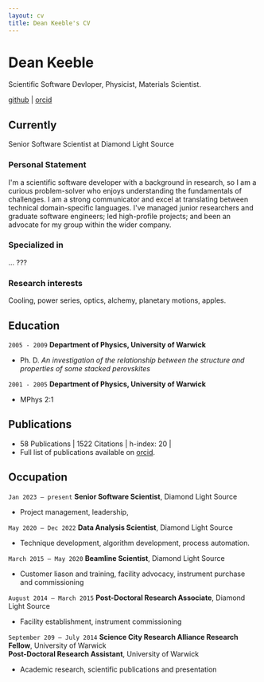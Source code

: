 ```yaml
---
layout: cv
title: Dean Keeble's CV
---
```

# Dean Keeble
Scientific Software Devloper, Physicist, Materials Scientist. 

<div id="webaddress">
<a href="https://github.com/keeble">github</a> |
<a href="https://orcid.org/0000-0003-4225-3770">orcid</a>
</div>

## Currently

Senior Software Scientist at Diamond Light Source

### Personal Statement

I'm a scientific software developer with a background in research, so I am a curious problem-solver who enjoys understanding the fundamentals of challenges. I am a strong communicator and excel at translating between technical domain-specific languages. I've managed junior researchers and graduate software engineers; led high-profile projects; and been an advocate for my group within the wider company. 

### Specialized in

... ???

### Research interests

Cooling, power series, optics, alchemy, planetary motions, apples.

## Education

`2005 - 2009`
__Department of Physics, University of Warwick__
- Ph. D. _An investigation of the relationship between the structure and properties of some stacked perovskites_

`2001 - 2005`
__Department of Physics, University of Warwick__
- MPhys 2:1


## Publications

- 58 Publications | 1522 Citations | h-index: 20 |
- Full list of publications available on [orcid](https://orcid.org/0000-0003-4225-3770).

 
## Occupation

`Jan 2023 – present`
__Senior Software Scientist__, Diamond Light Source	
- Project management, leadership, 


`May 2020 – Dec 2022`
__Data Analysis Scientist__, Diamond Light Source	
- Technique development, algorithm development, process automation. 


`March 2015 – May 2020`
__Beamline Scientist__, Diamond Light Source	
- Customer liason and training, facility advocacy, instrument purchase and commissioning  


`August 2014 – March 2015`
__Post-Doctoral Research Associate__, Diamond Light Source
- Facility establishment, instrument commissioning


`September 209 – July 2014`
__Science City Research Alliance Research Fellow__, University of Warwick	
__Post-Doctoral Research Assistant__, University of Warwick	
- Academic research, scientific publications and presentation

<!-- ### Footer

Last updated: December 2023 -->
